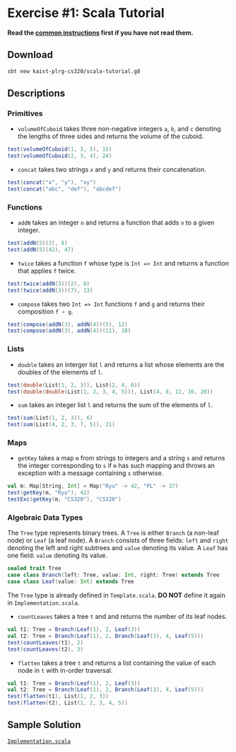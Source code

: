 # Exercise #1: Scala Tutorial

**Read the [common instructions](https://github.com/kaist-plrg-cs320/assignment-docs) first if you have not read them.**

## Download 

```bash
sbt new kaist-plrg-cs320/scala-tutorial.g8
```

## Descriptions

### Primitives

* `volumeOfCuboid` takes three non-negative integers `a`, `b`, and `c`
  denoting the lengths of three sides and returns the volume of the cuboid.
```scala
test(volumeOfCuboid(1, 3, 5), 15)
test(volumeOfCuboid(2, 3, 4), 24)
```

* `concat` takes two strings `x` and `y`
  and returns their concatenation.
```scala
test(concat("x", "y"), "xy")
test(concat("abc", "def"), "abcdef")
```

### Functions

* `addN` takes an integer `n`
  and returns a function that adds `n` to a given integer.
```scala
test(addN(5)(3), 8)
test(addN(5)(42), 47)
```

* `twice` takes a function `f` whose type is `Int => Int`
  and returns a function that applies `f` twice.
```scala
test(twice(addN(3))(2), 8)
test(twice(addN(3))(7), 13)
```

* `compose` takes two `Int => Int` functions `f` and `g`
  and returns their composition `f ∘ g`.
```scala
test(compose(addN(3), addN(4))(5), 12)
test(compose(addN(3), addN(4))(11), 18)
```

### Lists

* `double` takes an interger list `l`
  and returns a list whose elements are the doubles of the elements of `l`.
```scala
test(double(List(1, 2, 3)), List(2, 4, 6))
test(double(double(List(1, 2, 3, 4, 5))), List(4, 8, 12, 16, 20))
```

* `sum` takes an integer list `l`
  and returns the sum of the elements of `l`.
```scala
test(sum(List(1, 2, 3)), 6)
test(sum(List(4, 2, 3, 7, 5)), 21)
```

### Maps

* `getKey` takes a map `m` from strings to integers and a string `s`
  and returns the integer corresponding to `s` if `m` has such mapping
  and throws an exception with a message containing `s` otherwise.
```scala
val m: Map[String, Int] = Map("Ryu" -> 42, "PL" -> 37)
test(getKey(m, "Ryu"), 42)
testExc(getKey(m, "CS320"), "CS320")
```

### Algebraic Data Types

The `Tree` type represents binary trees.
A `Tree` is either `Branch` (a non-leaf node) or `Leaf` (a leaf node).
A `Branch` consists of three fields: `left` and `right` denoting
the left and right subtrees and `value` denoting its value.
A `Leaf` has one field: `value` denoting its value.

```scala
sealed trait Tree
case class Branch(left: Tree, value: Int, right: Tree) extends Tree
case class Leaf(value: Int) extends Tree
```

The `Tree` type is already defined in `Template.scala`.
**DO NOT** define it again in `Implementation.scala`.

* `countLeaves` takes a tree `t` and
  and returns the number of its leaf nodes.
```scala
val t1: Tree = Branch(Leaf(1), 2, Leaf(3))
val t2: Tree = Branch(Leaf(1), 2, Branch(Leaf(3), 4, Leaf(5)))
test(countLeaves(t1), 2)
test(countLeaves(t2), 3)
```

* `flatten` takes a tree `t`
  and returns a list containing the value of each node in `t` with in-order traversal.
```scala
val t1: Tree = Branch(Leaf(1), 2, Leaf(3))
val t2: Tree = Branch(Leaf(1), 2, Branch(Leaf(3), 4, Leaf(5)))
test(flatten(t1), List(1, 2, 3))
test(flatten(t2), List(1, 2, 3, 4, 5))
```

## Sample Solution

[`Implementation.scala`](./Implementation.scala)
